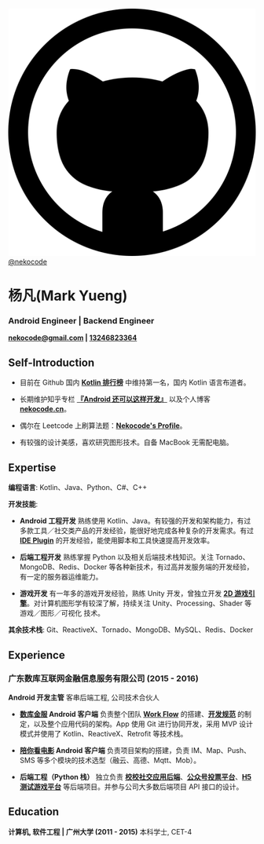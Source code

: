 [![github](logo-github.svg) @nekocode](http://github.com/nekocode)

# 杨凡(Mark Yueng)
### Android Engineer | Backend Engineer
**[nekocode@gmail.com](mailto:nekocode@gmail.com) | [13246823364](tel://13246823364)**

## Self-Introduction

- 目前在 Github 国内 **[Kotlin 排行榜](http://githuber.cn/search?location=&company=&language=Kotlin&keywords=&github_age=)** 中维持第一名，国内 Kotlin 语言布道者。

- 长期维护知乎专栏 **[『Android 还可以这样开发』](https://zhuanlan.zhihu.com/kotandroid)** 以及个人博客 **[nekocode.cn](http://nekocode.cn/)**。

- 偶尔在 Leetcode 上刷算法题：**[Nekocode's Profile](https://leetcode.com/nekocode/)**。

- 有较强的设计美感，喜欢研究图形技术。自备 MacBook 无需配电脑。


## Expertise

**编程语言**: Kotlin、Java、Python、C#、C++

**开发技能**:

- **Android 工程开发**
  熟练使用 Kotlin、Java。有较强的开发和架构能力，有过多款工具／社交类产品的开发经验，能很好地完成各种复杂的开发需求。有过 **[IDE Plugin](https://github.com/nekocode/android-parcelable-intellij-plugin-kotlin)** 的开发经验，能使用脚本和工具快速提高开发效率。

- **后端工程开发**
  熟练掌握 Python 以及相关后端技术栈知识。关注 Tornado、MongoDB、Redis、Docker 等各种新技术，有过高并发服务端的开发经验，有一定的服务器运维能力。

- **游戏开发**
  有一年多的游戏开发经验，熟练 Unity 开发，曾独立开发 **[2D 游戏引擎](https://github.com/nekocode/FScript0.2)**。对计算机图形学有较深了解，持续关注 Unity、Processing、Shader 等 游戏／图形／可视化 技术。

**其余技术栈**: Git、ReactiveX、Tornado、MongoDB、MySQL、Redis、Docker


## Experience

### 广东数库互联网金融信息服务有限公司 (2015 - 2016)

**Android 开发主管** 客串后端工程, 公司技术合伙人

- **[数库金服](http://www.skotc.cn/) Android 客户端**
  负责整个团队 **[Work Flow](https://zhuanlan.zhihu.com/p/21320023)** 的搭建、**[开发规范](https://github.com/nekocode/nekoblog/blob/master/AndroidDevGuideline.md)** 的制定，以及整个应用代码的架构。App 使用 Git 进行协同开发，采用 MVP 设计模式并使用了 Kotlin、ReactiveX、Retrofit 等技术栈。

- **[陪你看电影](http://weiying.info/) Android 客户端**
  负责项目架构的搭建，负责 IM、Map、Push、SMS 等多个模块的技术选型（融云、高德、Mqtt、Mob）。

- **后端工程（Python 栈）**
  独立负责 **[校校社交应用后端](http://nekocode.cn/doc/)**、**[公众号投票平台](https://github.com/nekocode/weixin_vote)**、**[H5 测试游戏平台](https://github.com/nekocode/wcmovie_test)** 等后端项目。并参与公司大多数后端项目 API 接口的设计。


## Education

**计算机, 软件工程 | 广州大学 (2011 - 2015)**
 本科学士, CET-4
